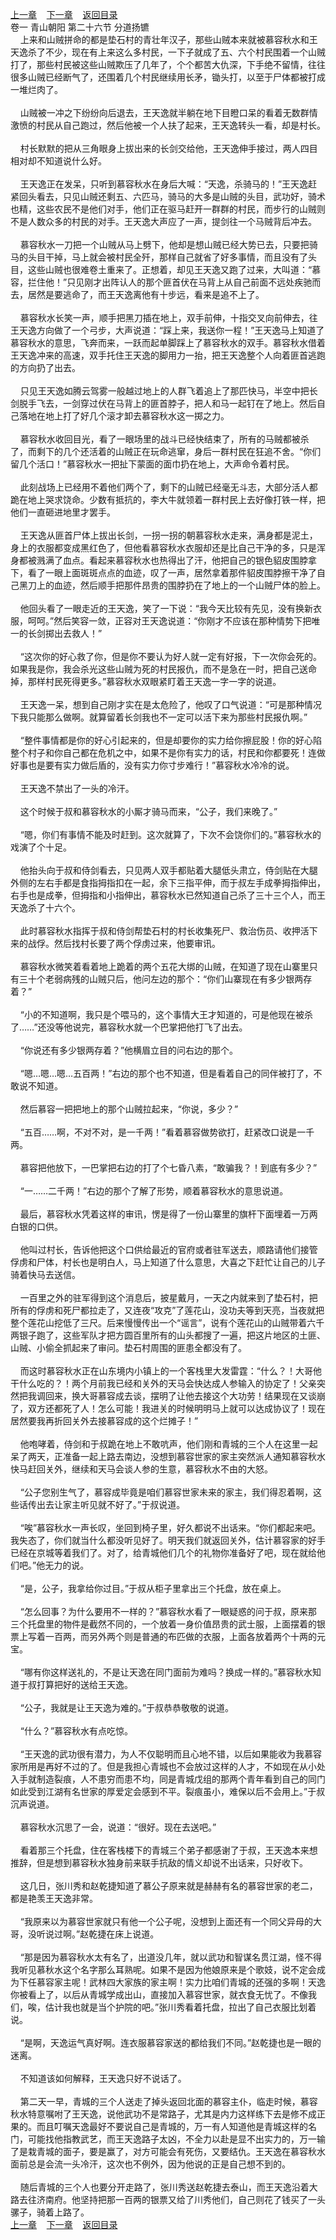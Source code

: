 
[上一章](https://github.com/xiaominghe2014/spider_book/blob/master/book/缺月梧桐/第26章.md)&nbsp;&nbsp;&nbsp;&nbsp;[下一章](https://github.com/xiaominghe2014/spider_book/blob/master/book/缺月梧桐/第28章.md)&nbsp;&nbsp;&nbsp;&nbsp;[返回目录](https://github.com/xiaominghe2014/spider_book/blob/master/book/缺月梧桐/README.md)
<br />卷一 青山朝阳 第二十六节 分道扬镳<br />&nbsp;&nbsp;&nbsp;&nbsp;上来和山贼拼命的都是垫石村的青壮年汉子，那些山贼本来就被慕容秋水和王天逸杀了不少，现在有上来这么多村民，一下子就成了五、六个村民围着一个山贼打了，那些村民被这些山贼欺压了几年了，个个都苦大仇深，下手绝不留情，往往很多山贼已经断气了，还围着几个村民继续用长矛，锄头打，以至于尸体都被打成一堆烂肉了。<br /><br />&nbsp;&nbsp;&nbsp;&nbsp;山贼被一冲之下纷纷向后退去，王天逸就半躺在地下目瞪口呆的看着无数群情激愤的村民从自己跑过，然后他被一个人扶了起来，王天逸转头一看，却是村长。<br /><br />&nbsp;&nbsp;&nbsp;&nbsp;村长默默的把从三角眼身上拔出来的长剑交给他，王天逸伸手接过，两人四目相对却不知道说什么好。<br /><br />&nbsp;&nbsp;&nbsp;&nbsp;王天逸正在发呆，只听到慕容秋水在身后大喊：“天逸，杀骑马的！”王天逸赶紧回头看去，只见山贼还剩五、六匹马，骑马的大多是山贼的头目，武功好，骑术也精，这些农民不是他们对手，他们正在驱马赶开一群群的村民，而步行的山贼则不是人数众多的村民的对手。王天逸大声应了一声，提剑往一个马贼背后冲去。<br /><br />&nbsp;&nbsp;&nbsp;&nbsp;慕容秋水一刀把一个山贼从马上劈下，他却是想山贼已经大势已去，只要把骑马的头目干掉，马上就会被村民全歼，那样自己就省了好多事情，而且没有了头目，这些山贼也很难卷土重来了。正想着，却见王天逸又跑了过来，大叫道：“慕容，拦住他！”只见刚才出阵认人的那个匪首伏在马背上从自己前面不远处疾驰而去，居然是要逃命了，而王天逸离他有十步远，看来是追不上了。<br /><br />&nbsp;&nbsp;&nbsp;&nbsp;慕容秋水长笑一声，顺手把黑刀插在地上，双手前伸，十指交叉向前伸去，往王天逸方向做了一个弓步，大声说道：“踩上来，我送你一程！”王天逸马上知道了慕容秋水的意思，飞奔而来，一跃而起单脚踩上了慕容秋水的双手。慕容秋水借着王天逸冲来的高速，双手托住王天逸的脚用力一抬，把王天逸整个人向着匪首逃跑的方向扔了出去。<br /><br />&nbsp;&nbsp;&nbsp;&nbsp;只见王天逸如腾云驾雾一般越过地上的人群飞着追上了那匹快马，半空中把长剑脱手飞去，一剑穿过伏在马背上的匪首脖子，把人和马一起钉在了地上。然后自己落地在地上打了好几个滚才卸去慕容秋水这一掷之力。<br /><br />&nbsp;&nbsp;&nbsp;&nbsp;慕容秋水收回目光，看了一眼场里的战斗已经快结束了，所有的马贼都被杀了，而剩下的几个还活着的山贼正在玩命逃窜，身后一群村民在狂追不舍。“你们留几个活口！”慕容秋水一把扯下蒙面的面巾扔在地上，大声命令着村民。<br /><br />&nbsp;&nbsp;&nbsp;&nbsp;此刻战场上已经用不着他们两个了，剩下的山贼已经毫无斗志，大部分活人都跪在地上哭求饶命。少数有抵抗的，李大牛就领着一群村民上去好像打铁一样，把他们一直砸进地里才罢手。<br /><br />&nbsp;&nbsp;&nbsp;&nbsp;王天逸从匪首尸体上拔出长剑，一拐一拐的朝慕容秋水走来，满身都是泥土，身上的衣服都变成黑红色了，但他看慕容秋水衣服却还是比自己干净的多，只是浑身都被溅满了血点。看起来慕容秋水也热得出了汗，他把自己的银色貂皮围脖拿下，看了一眼上面斑斑点点的血迹，叹了一声，居然拿着那件貂皮围脖擦干净了自己黑刀上的血迹，然后顺手把那件昂贵的围脖扔在了地上的一个山贼尸体的脸上。<br /><br />&nbsp;&nbsp;&nbsp;&nbsp;他回头看了一眼走近的王天逸，笑了一下说：“我今天比较有先见，没有换新衣服，呵呵。”然后笑容一敛，正容对王天逸说道：“你刚才不应该在那种情势下把唯一的长剑掷出去救人！”<br /><br />&nbsp;&nbsp;&nbsp;&nbsp;“这次你的好心救了你，但是你不要认为好人就一定有好报，下一次你会死的。如果我是你，我会杀光这些山贼为死的村民报仇，而不是急在一时，把自己送命掉，那样村民死得更多。”慕容秋水双眼紧盯着王天逸一字一字的说道。<br /><br />&nbsp;&nbsp;&nbsp;&nbsp;王天逸一呆，想到自己刚才实在是太危险了，他叹了口气说道：“可是那种情况下我只能那么做啊。就算留着长剑我也不一定可以活下来为那些村民报仇啊。”<br /><br />&nbsp;&nbsp;&nbsp;&nbsp;“整件事情都是你的好心引起来的，但是却要你的实力给你擦屁股！你的好心陷整个村子和你自己都在危机之中，如果不是你有实力的话，村民和你都要死！连做好事也是要有实力做后盾的，没有实力你寸步难行！”慕容秋水冷冷的说。<br /><br />&nbsp;&nbsp;&nbsp;&nbsp;王天逸不禁出了一头的冷汗。<br /><br />&nbsp;&nbsp;&nbsp;&nbsp;这个时候于叔和慕容秋水的小厮才骑马而来，“公子，我们来晚了。”<br /><br />&nbsp;&nbsp;&nbsp;&nbsp;“嗯，你们有事情不能及时赶到。这次就算了，下次不会饶你们的。”慕容秋水的戏演了个十足。<br /><br />&nbsp;&nbsp;&nbsp;&nbsp;他抬头向于叔和侍剑看去，只见两人双手都贴着大腿低头肃立，侍剑贴在大腿外侧的左右手都是食指拇指扣在一起，余下三指平伸，而于叔左手成拳拇指伸出，右手也是成拳，但拇指和小指伸出，慕容秋水已然知道自己杀了三十三个人，而王天逸杀了十六个。<br /><br />&nbsp;&nbsp;&nbsp;&nbsp;此时慕容秋水指挥于叔和侍剑帮垫石村的村长收集死尸、救治伤员、收押活下来的战俘。然后找村长要了两个俘虏过来，他要审讯。<br /><br />&nbsp;&nbsp;&nbsp;&nbsp;慕容秋水微笑着看着地上跪着的两个五花大绑的山贼，在知道了现在山寨里只有三十个老弱病残的山贼只后，他问左边的那个：“你们山寨现在有多少银两存着？”<br /><br />&nbsp;&nbsp;&nbsp;&nbsp;“小的不知道啊，我只是个喂马的，这个事情大王才知道的，可是他现在被杀了……”还没等他说完，慕容秋水就一个巴掌把他打飞了出去。<br /><br />&nbsp;&nbsp;&nbsp;&nbsp;“你说还有多少银两存着？”他横眉立目的问右边的那个。<br /><br />&nbsp;&nbsp;&nbsp;&nbsp;“嗯…嗯…嗯…五百两！”右边的那个也不知道，但是看着自己的同伴被打了，不敢说不知道。<br /><br />&nbsp;&nbsp;&nbsp;&nbsp;然后慕容一把把地上的那个山贼拉起来，“你说，多少？”<br /><br />&nbsp;&nbsp;&nbsp;&nbsp;“五百……啊，不对不对，是一千两！”看着慕容做势欲打，赶紧改口说是一千两。<br /><br />&nbsp;&nbsp;&nbsp;&nbsp;慕容把他放下，一巴掌把右边的打了个七昏八素，“敢骗我？！到底有多少？”<br /><br />&nbsp;&nbsp;&nbsp;&nbsp;“一……二千两！”右边的那个了解了形势，顺着慕容秋水的意思说道。<br /><br />&nbsp;&nbsp;&nbsp;&nbsp;最后，慕容秋水凭着这样的审讯，愣是得了一份山寨里的旗杆下面埋着一万两白银的口供。<br /><br />&nbsp;&nbsp;&nbsp;&nbsp;他叫过村长，告诉他把这个口供给最近的官府或者驻军送去，顺路请他们接管俘虏和尸体，村长也是明白人，马上知道了什么意思，大喜之下赶忙让自己的儿子骑着快马去送信。<br /><br />&nbsp;&nbsp;&nbsp;&nbsp;一百里之外的驻军得到这个消息后，披星戴月，一天之内就来到了垫石村，把所有的俘虏和死尸都拉走了，又连夜“攻克”了莲花山，没功夫等到天亮，当夜就把整个莲花山挖低了三尺。后来慢慢传出一个“谣言”，说有个莲花山的山贼带着六千两银子跑了，这些军队才把方圆百里所有的山头都搜了一遍，把这片地区的土匪、山贼、小偷全抓起来了审问。垫石村周围的匪患全都没有了。<br /><br />&nbsp;&nbsp;&nbsp;&nbsp;而这时慕容秋水正在山东境内小镇上的一个客栈里大发雷霆：“什么？！大哥他干什么吃的？！两个月前我已经和关外的天马会快达成人参输入的协定了！父亲突然把我调回来，换大哥慕容成去谈，摆明了让他去接这个大功劳！结果现在又谈崩了，双方还都死了人！怎么可能！我进关的时候明明马上就可以达成协议了！现在居然要我再折回关外去接慕容成的这个烂摊子！”<br /><br />&nbsp;&nbsp;&nbsp;&nbsp;他咆哮着，侍剑和于叔跪在地上不敢吭声，他们刚和青城的三个人在这里一起呆了两天，正准备一起上路去南边，没想到慕容世家的家主突然派人通知慕容秋水快马赶回关外，继续和天马会谈人参的生意，慕容秋水不由的大怒。<br /><br />&nbsp;&nbsp;&nbsp;&nbsp;“公子您别生气了，慕容成毕竟是咱们慕容世家未来的家主，我们得忍着啊，这些话传出去让家主听见就不好了。”于叔说道。<br /><br />&nbsp;&nbsp;&nbsp;&nbsp;“唉”慕容秋水一声长叹，坐回到椅子里，好久都说不出话来。“你们都起来吧。我失态了，你们就当什么都没听见好了。明天我们就返回关外，估计慕容家的好手已经在京城等着我们了。对了，给青城他们几个的礼物你准备好了吧，现在就给他们吧。”他无力的说。<br /><br />&nbsp;&nbsp;&nbsp;&nbsp;“是，公子，我拿给你过目。”于叔从柜子里拿出三个托盘，放在桌上。<br /><br />&nbsp;&nbsp;&nbsp;&nbsp;“怎么回事？为什么要用不一样的？”慕容秋水看了一眼疑惑的问于叔，原来那三个托盘里的物件是截然不同的，一个放着一身价值昂贵的武士服，上面摆着的银票上写着一百两，而另外两个则是普通的布匹做的衣服，上面各放着两个十两的元宝。<br /><br />&nbsp;&nbsp;&nbsp;&nbsp;“哪有你这样送礼的，不是让天逸在同门面前为难吗？换成一样的。”慕容秋水知道于叔打算把好的送给王天逸。<br /><br />&nbsp;&nbsp;&nbsp;&nbsp;“公子，我就是让王天逸为难的。”于叔恭恭敬敬的说道。<br /><br />&nbsp;&nbsp;&nbsp;&nbsp;“什么？”慕容秋水有点吃惊。<br /><br />&nbsp;&nbsp;&nbsp;&nbsp;“王天逸的武功很有潜力，为人不仅聪明而且心地不错，以后如果能收为我慕容家所用是再好不过的了。但是我担心青城也不会放过这样的人才，不如现在从小处入手就制造裂痕，人不患穷而患不均，同是青城戊组的那两个青年看到自己的同门如此受到江湖有名世家的厚爱定会感到不平。裂痕虽小，难保以后不会用上。”于叔沉声说道。<br /><br />&nbsp;&nbsp;&nbsp;&nbsp;慕容秋水沉思了一会，说道：“很好。现在去送吧。”<br /><br />&nbsp;&nbsp;&nbsp;&nbsp;看着那三个托盘，住在客栈楼下的青城三个弟子都感谢了于叔，王天逸本来想推辞，但是想到慕容秋水独身前来联手抗敌的情义却说不出话来，只好收下。<br /><br />&nbsp;&nbsp;&nbsp;&nbsp;这几日，张川秀和赵乾捷知道了慕公子原来就是赫赫有名的慕容世家的老二，都是艳羡王天逸非常。<br /><br />&nbsp;&nbsp;&nbsp;&nbsp;“我原来以为慕容世家就只有他一个公子呢，没想到上面还有一个同父异母的大哥，没听说过啊。”赵乾捷在床上说道。<br /><br />&nbsp;&nbsp;&nbsp;&nbsp;“那是因为慕容秋水太有名了，出道没几年，就以武功和智谋名贯江湖，怪不得我听见慕秋水这个名字那么耳熟呢。如果不是因为他娘原来是个歌妓，说不定会成为下任慕容家主呢！武林四大家族的家主啊！实力比咱们青城的还强的多啊！天逸你被看上了，以后从青城学成出山，直接加入慕容世家，就衣食无忧了。不像我们，唉，估计我也就是当个护院的吧。”张川秀看着托盘，拉出了自己衣服比划着说。<br /><br />&nbsp;&nbsp;&nbsp;&nbsp;“是啊，天逸运气真好啊。连衣服慕容家送的都给我们不同。”赵乾捷也是一眼的迷离。<br /><br />&nbsp;&nbsp;&nbsp;&nbsp;不知道该如何解释，王天逸只好不说话了。<br /><br />&nbsp;&nbsp;&nbsp;&nbsp;第二天一早，青城的三个人送走了掉头返回北面的慕容主仆，临走时候，慕容秋水特意嘱咐了王天逸，说他武功不是常路子，尤其是内力这样练下去是修不成正果的。而且叮嘱天逸最好不要说自己是青城的，万一有人知道他是青城这样的名门，可能找他指教武艺，而王天逸路子太凶，不全力以赴是显不出实力的，万一输了是栽青城的面子，要是赢了，对方可能会有死伤，又要结仇。王天逸在慕容秋水面前总是会流一头冷汗，这次也不例外，因为他说的正是自己想不到的。<br /><br />&nbsp;&nbsp;&nbsp;&nbsp;随后青城的三个人也要分开走路了，张川秀送赵乾捷去泰山，而王天逸沿着大路去往济南府。他坚持把那一百两的银票又给了川秀他们，自己则花了钱买了一头骡子，骑着上路了。 <br />
[上一章](https://github.com/xiaominghe2014/spider_book/blob/master/book/缺月梧桐/第26章.md)&nbsp;&nbsp;&nbsp;&nbsp;[下一章](https://github.com/xiaominghe2014/spider_book/blob/master/book/缺月梧桐/第28章.md)&nbsp;&nbsp;&nbsp;&nbsp;[返回目录](https://github.com/xiaominghe2014/spider_book/blob/master/book/缺月梧桐/README.md)
